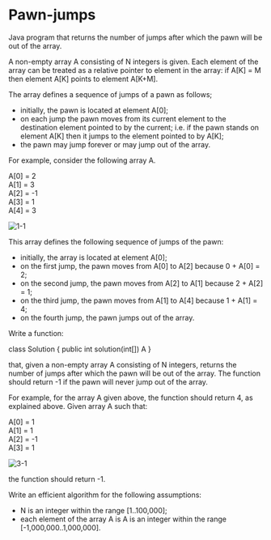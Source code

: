 # Pawn-jumps
Java program that returns the number of jumps after which the pawn will be out of the array.

A non-empty array A consisting of N integers is given. Each element of the array can be treated as a relative pointer to element in the array:
if A[K] = M then element A[K] points to element A[K+M].

The array defines a sequence of jumps of a pawn as follows;
- initially, the pawn is located at element A[0];
- on each jump the pawn moves from its current element to the destination element pointed to by the current; i.e. if the pawn stands on element A[K] then it
jumps to the element pointed to by A[K];
- the pawn may jump forever or may jump out of the array.

For example, consider the following array A.

A[0] = 2    
A[1] = 3   
A[2] = -1    
A[3] = 1    
A[4] = 3

![1-1](https://user-images.githubusercontent.com/1300982/51784880-f5b62a00-214f-11e9-8308-c7097947b3f1.png)

This array defines the following sequence of jumps of the pawn: 

- initially, the array is located at element A[0];
- on the first jump, the pawn moves from A[0] to A[2] because 0 + A[0] = 2;
- on the second jump, the pawn moves from A[2] to A[1] because 2 + A[2] = 1;
- on the third jump, the pawn moves from A[1] to A[4] because 1 + A[1] = 4;
- on the fourth jump, the pawn jumps out of the array.

Write a function:

class Solution { public int solution(int[]) A }

that, given a non-empty array A consisting of N integers, returns the number of jumps
after which the pawn will be out of the array. The function should return -1 if the pawn
will never jump out of the array.

For example, for the array A given above, the function should return 4, as explained above. Given
array A such that:

A[0] = 1    
A[1] = 1   
A[2] = -1    
A[3] = 1

![3-1](https://user-images.githubusercontent.com/1300982/51784902-5c3b4800-2150-11e9-8d60-54d2cbfde94c.png)

the function should return -1.

Write an efficient algorithm for the following assumptions:

- N is an integer within the range [1..100,000];
- each element of the array A is A is an integer within the range [-1,000,000..1,000,000].
